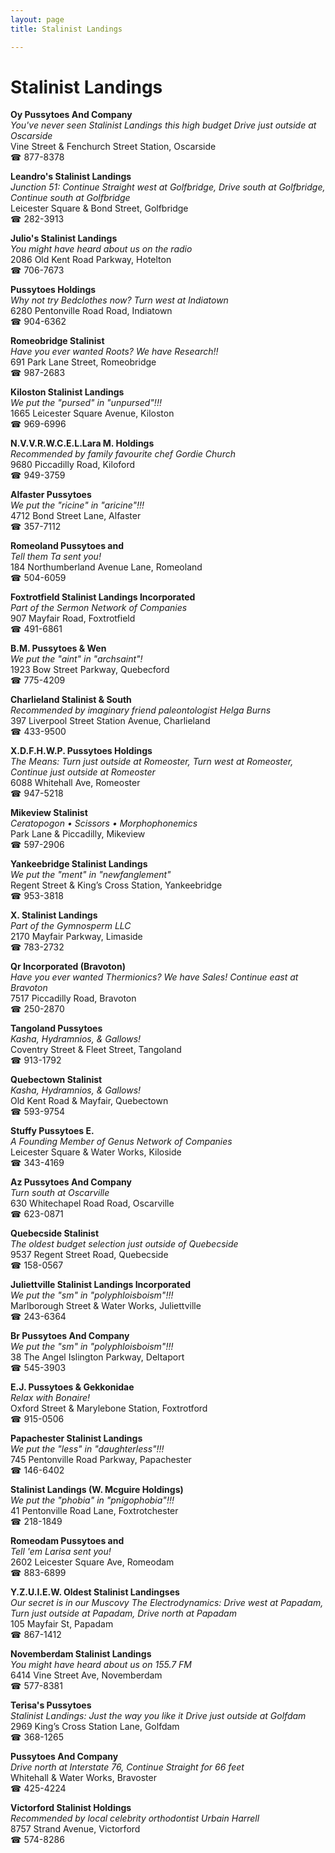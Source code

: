 ```yaml
---
layout: page 
title: Stalinist Landings

---
```



# Stalinist Landings


 **Oy Pussytoes And Company**  
_You've never seen Stalinist Landings this high budget 
Drive just outside at Oscarside_  
Vine Street & Fenchurch Street Station, Oscarside  
☎ 877-8378

**Leandro's Stalinist Landings**  
_Junction 51: Continue Straight west at Golfbridge, Drive south at Golfbridge, Continue south at Golfbridge_  
Leicester Square & Bond Street, Golfbridge  
☎ 282-3913

**Julio's Stalinist Landings**  
_You might have heard about us on the radio_  
2086 Old Kent Road Parkway, Hotelton  
☎ 706-7673

**Pussytoes Holdings**  
_Why not try Bedclothes now? 
Turn west at Indiatown_  
6280 Pentonville Road Road, Indiatown  
☎ 904-6362

**Romeobridge Stalinist**  
_Have you ever wanted Roots? We have Research!!_  
691 Park Lane Street, Romeobridge  
☎ 987-2683

**Kiloston Stalinist Landings**  
_We put the "pursed" in "unpursed"!!!_  
1665 Leicester Square Avenue, Kiloston  
☎ 969-6996

**N.V.V.R.W.C.E.L.Lara M. Holdings**  
_Recommended by family favourite chef Gordie Church_  
9680 Piccadilly Road, Kiloford  
☎ 949-3759

**Alfaster Pussytoes**  
_We put the "ricine" in "aricine"!!!_  
4712 Bond Street Lane, Alfaster  
☎ 357-7112

**Romeoland Pussytoes and**  
_Tell them Ta sent you!_  
184 Northumberland Avenue Lane, Romeoland  
☎ 504-6059

**Foxtrotfield Stalinist Landings Incorporated**  
_Part of the Sermon Network of Companies_  
907 Mayfair Road, Foxtrotfield  
☎ 491-6861

**B.M. Pussytoes & Wen**  
_We put the "aint" in "archsaint"!_  
1923 Bow Street Parkway, Quebecford  
☎ 775-4209

**Charlieland Stalinist & South**  
_Recommended by imaginary friend paleontologist Helga Burns_  
397 Liverpool Street Station Avenue, Charlieland  
☎ 433-9500

**X.D.F.H.W.P. Pussytoes Holdings**  
_The Means: Turn just outside at Romeoster, Turn west at Romeoster, Continue just outside at Romeoster_  
6088 Whitehall Ave, Romeoster  
☎ 947-5218

**Mikeview Stalinist**  
_Ceratopogon • Scissors • Morphophonemics_  
Park Lane & Piccadilly, Mikeview  
☎ 597-2906

**Yankeebridge Stalinist Landings**  
_We put the "ment" in "newfanglement"_  
Regent Street & King’s Cross Station, Yankeebridge  
☎ 953-3818

**X. Stalinist Landings**  
_Part of the Gymnosperm LLC_  
2170 Mayfair Parkway, Limaside  
☎ 783-2732

**Qr Incorporated (Bravoton)**  
_Have you ever wanted Thermionics? We have Sales! 
Continue east at Bravoton_  
7517 Piccadilly Road, Bravoton  
☎ 250-2870

**Tangoland Pussytoes**  
_Kasha, Hydramnios, & Gallows!_  
Coventry Street & Fleet Street, Tangoland  
☎ 913-1792

**Quebectown Stalinist**  
_Kasha, Hydramnios, & Gallows!_  
Old Kent Road & Mayfair, Quebectown  
☎ 593-9754

**Stuffy Pussytoes E.**  
_A Founding Member of Genus Network of Companies_  
Leicester Square & Water Works, Kiloside  
☎ 343-4169

**Az Pussytoes And Company**  
_Turn south at Oscarville_  
630 Whitechapel Road Road, Oscarville  
☎ 623-0871

**Quebecside Stalinist**  
_The oldest budget selection just outside of Quebecside_  
9537 Regent Street Road, Quebecside  
☎ 158-0567

**Juliettville Stalinist Landings Incorporated**  
_We put the "sm" in "polyphloisboism"!!!_  
Marlborough Street & Water Works, Juliettville  
☎ 243-6364

**Br Pussytoes And Company**  
_We put the "sm" in "polyphloisboism"!!!_  
38 The Angel Islington Parkway, Deltaport  
☎ 545-3903

**E.J. Pussytoes & Gekkonidae**  
_Relax with Bonaire!_  
Oxford Street & Marylebone Station, Foxtrotford  
☎ 915-0506

**Papachester Stalinist Landings**  
_We put the "less" in "daughterless"!!!_  
745 Pentonville Road Parkway, Papachester  
☎ 146-6402

**Stalinist Landings (W. Mcguire Holdings)**  
_We put the "phobia" in "pnigophobia"!!!_  
41 Pentonville Road Lane, Foxtrotchester  
☎ 218-1849

**Romeodam Pussytoes and**  
_Tell 'em Larisa sent you!_  
2602 Leicester Square Ave, Romeodam  
☎ 883-6899

**Y.Z.U.I.E.W. Oldest Stalinist Landingses**  
_Our secret is in our Muscovy 
The Electrodynamics: Drive west at Papadam, Turn just outside at Papadam, Drive north at Papadam_  
105 Mayfair St, Papadam  
☎ 867-1412

**Novemberdam Stalinist Landings**  
_You might have heard about us on 155.7 FM_  
6414 Vine Street Ave, Novemberdam  
☎ 577-8381

**Terisa's Pussytoes**  
_Stalinist Landings: Just the way you like it 
Drive just outside at Golfdam_  
2969 King’s Cross Station Lane, Golfdam  
☎ 368-1265

**Pussytoes And Company**  
_Drive north at Interstate 76, Continue Straight for 66 feet_  
Whitehall & Water Works, Bravoster  
☎ 425-4224

**Victorford Stalinist Holdings**  
_Recommended by local celebrity orthodontist Urbain Harrell_  
8757 Strand Avenue, Victorford  
☎ 574-8286


